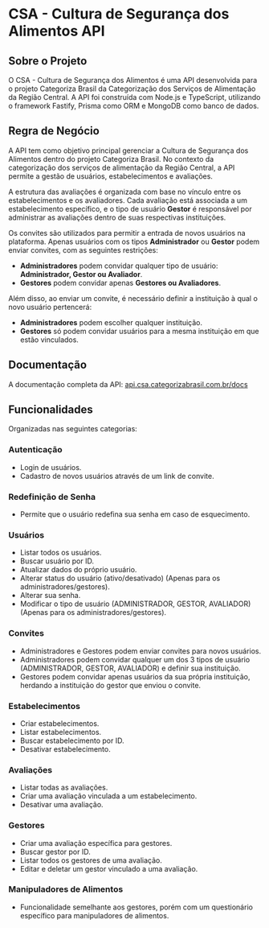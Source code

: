 # CSA - Cultura de Segurança dos Alimentos API

## Sobre o Projeto
O CSA - Cultura de Segurança dos Alimentos é uma API desenvolvida para o projeto Categoriza Brasil da Categorização dos Serviços de Alimentação da Região Central. A API foi construída com Node.js e TypeScript, utilizando o framework Fastify, Prisma como ORM e MongoDB como banco de dados.

## Regra de Negócio
A API tem como objetivo principal gerenciar a Cultura de Segurança dos Alimentos dentro do projeto Categoriza Brasil. No contexto da categorização dos serviços de alimentação da Região Central, a API permite a gestão de usuários, estabelecimentos e avaliações.

A estrutura das avaliações é organizada com base no vínculo entre os estabelecimentos e os avaliadores. Cada avaliação está associada a um estabelecimento específico, e o tipo de usuário **Gestor** é responsável por administrar as avaliações dentro de suas respectivas instituições.

Os convites são utilizados para permitir a entrada de novos usuários na plataforma. Apenas usuários com os tipos **Administrador** ou **Gestor** podem enviar convites, com as seguintes restrições:

- **Administradores** podem convidar qualquer tipo de usuário: **Administrador, Gestor ou Avaliador**.
- **Gestores** podem convidar apenas **Gestores ou Avaliadores**.

Além disso, ao enviar um convite, é necessário definir a instituição à qual o novo usuário pertencerá:
- **Administradores** podem escolher qualquer instituição.
- **Gestores** só podem convidar usuários para a mesma instituição em que estão vinculados.

## Documentação
A documentação completa da API: [api.csa.categorizabrasil.com.br/docs](https://api.csa.categorizabrasil.com.br/docs)

## Funcionalidades
Organizadas nas seguintes categorias:

### Autenticação
- Login de usuários.
- Cadastro de novos usuários através de um link de convite.

### Redefinição de Senha
- Permite que o usuário redefina sua senha em caso de esquecimento.

### Usuários
- Listar todos os usuários.
- Buscar usuário por ID.
- Atualizar dados do próprio usuário.
- Alterar status do usuário (ativo/desativado) (Apenas para os administradores/gestores).
- Alterar sua senha.
- Modificar o tipo de usuário (ADMINISTRADOR, GESTOR, AVALIADOR) (Apenas para os administradores/gestores).

### Convites
- Administradores e Gestores podem enviar convites para novos usuários.
- Administradores podem convidar qualquer um dos 3 tipos de usuário (ADMINISTRADOR, GESTOR, AVALIADOR) e definir sua instituição.
- Gestores podem convidar apenas usuários da sua própria instituição, herdando a instituição do gestor que enviou o convite.

### Estabelecimentos
- Criar estabelecimentos.
- Listar estabelecimentos.
- Buscar estabelecimento por ID.
- Desativar estabelecimento.

### Avaliações
- Listar todas as avaliações.
- Criar uma avaliação vinculada a um estabelecimento.
- Desativar uma avaliação.

### Gestores
- Criar uma avaliação específica para gestores.
- Buscar gestor por ID.
- Listar todos os gestores de uma avaliação.
- Editar e deletar um gestor vinculado a uma avaliação.

### Manipuladores de Alimentos
- Funcionalidade semelhante aos gestores, porém com um questionário específico para manipuladores de alimentos.